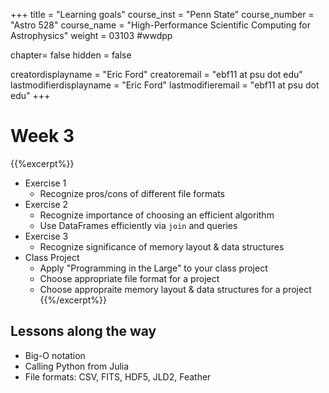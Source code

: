 +++
title = "Learning goals"
course_inst = "Penn State"
course_number = "Astro 528"
course_name = "High-Performance Scientific Computing for Astrophysics"
weight = 03103  #wwdpp

chapter= false
hidden = false

creatordisplayname = "Eric Ford"
creatoremail = "ebf11 at psu dot edu"
lastmodifierdisplayname = "Eric Ford"
lastmodifieremail = "ebf11 at psu dot edu"
+++

# Week 3
{{%excerpt%}}
- Exercise 1
   - Recognize pros/cons of different file formats
- Exercise 2
   - Recognize importance of choosing an efficient algorithm
   - Use DataFrames efficiently via `join` and queries
- Exercise 3
   - Recognize significance of memory layout & data structures
- Class Project
   - Apply "Programming in the Large" to your class project
   - Choose appropriate file format for a project
   - Choose appropraite memory layout & data structures for a project
{{%/excerpt%}}

## Lessons along the way
- Big-O notation
- Calling Python from Julia
- File formats: CSV, FITS, HDF5, JLD2, Feather
